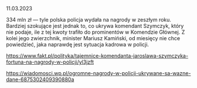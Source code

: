 11.03.2023

334 mln zł — tyle polska policja wydała na nagrody w zeszłym roku. Bardziej szokujące jest jednak to, co ukrywa komendant Szymczyk, który nie podaje, ile z tej kwoty trafiło do prominentów w Komendzie Głównej. Z kolei jego zwierzchnik, minister Mariusz Kamiński, od miesięcy nie chce powiedzieć, jaka naprawdę jest sytuacja kadrowa w policji.

https://www.fakt.pl/polityka/tajemnice-komendanta-jaroslawa-szymczyka-fortuna-na-nagrody-w-policji/yl3jzft

https://wiadomosci.wp.pl/ogromne-nagrody-w-policji-ukrywane-sa-wazne-dane-6875302409390880a